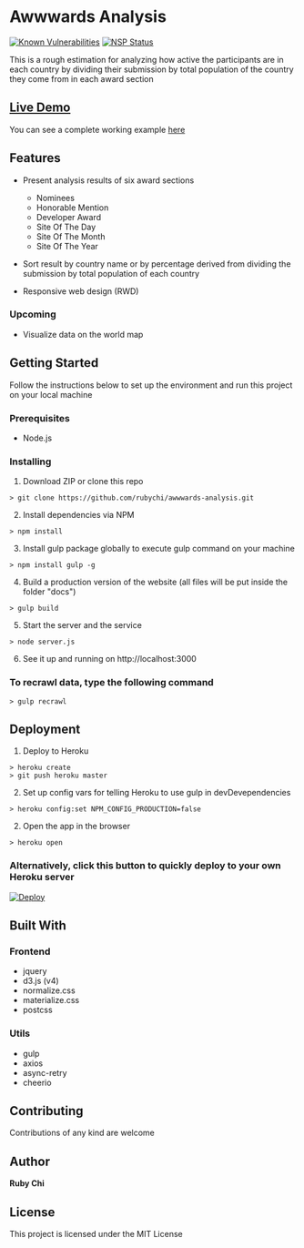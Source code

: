 # Awwwards Analysis
[![Known Vulnerabilities](https://snyk.io/test/github/rubychi/awwwards-analysis/badge.svg)](https://snyk.io/test/github/rubychi/awwwards-analysis)
[![NSP Status](https://nodesecurity.io/orgs/rubychi/projects/d87aa7de-02c5-4c87-8f00-fdb5440c0f57/badge)](https://nodesecurity.io/orgs/rubychi/projects/d87aa7de-02c5-4c87-8f00-fdb5440c0f57)

This is a rough estimation for analyzing how active the participants are in each country by dividing their submission by total population of the country they come from in each award section

## [Live Demo](https://awwwards-analysis.herokuapp.com/)

You can see a complete working example [here](https://awwwards-analysis.herokuapp.com/)

## Features

* Present analysis results of six award sections

  * Nominees
  * Honorable Mention
  * Developer Award
  * Site Of The Day
  * Site Of The Month
  * Site Of The Year

* Sort result by country name or by  percentage derived from dividing the submission by total population of each country

* Responsive web design (RWD)

### Upcoming

* Visualize data on the world map

## Getting Started

Follow the instructions below to set up the environment and run this project on your local machine

### Prerequisites

* Node.js

### Installing

1. Download ZIP or clone this repo
```
> git clone https://github.com/rubychi/awwwards-analysis.git
```

2. Install dependencies via NPM
```
> npm install
```

3. Install gulp package globally to execute gulp command on your machine
```
> npm install gulp -g
```

4. Build a production version of the website (all files will be put inside the folder "docs")
```
> gulp build
```

5. Start the server and the service
```
> node server.js
```

6. See it up and running on http://localhost:3000

### To recrawl data, type the following command<br>
```
> gulp recrawl
```

## Deployment

1. Deploy to Heroku
```
> heroku create
> git push heroku master
```

2. Set up config vars for telling Heroku to use gulp in devDevependencies
```
> heroku config:set NPM_CONFIG_PRODUCTION=false
```

2. Open the app in the browser
```
> heroku open
```

### Alternatively, click this button to quickly deploy to your own Heroku server<br>

[![Deploy](https://www.herokucdn.com/deploy/button.svg)](https://heroku.com/deploy?template=https://github.com/rubychi/awwwards-analysis)

## Built With
### Frontend

* jquery
* d3.js (v4)
* normalize.css
* materialize.css
* postcss

### Utils

* gulp
* axios
* async-retry
* cheerio

## Contributing

Contributions of any kind are welcome

## Author

**Ruby Chi**

## License

This project is licensed under the MIT License
